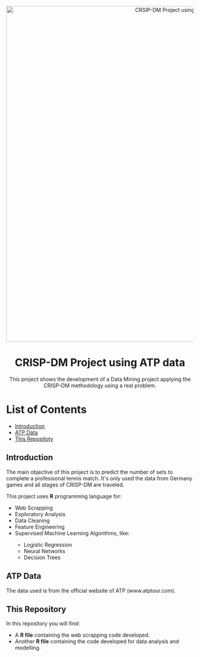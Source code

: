 <p align="center">
 <img width="900px" src="https://revistatenis.uol.com.br/media/versions/felix_aliassime_atp_finals_2022_fixed_big.jpg" align="center" alt="CRSIP-DM Project using ATP data " />
 <h1 align="center">CRISP-DM Project using ATP data</h1>
 <p align="center">This project shows the development of a Data Mining project applying the CRISP-DM methodology using a real problem.</p>

# List of Contents

-   [Introduction](#introduction)
-   [ATP Data](#atp-data)
-   [This Repositoty](#this-repository)

<h2 id="#Introduction">Introduction</h2>
<p> The main objective of this project is to predict the number of sets to complete a professional tennis match. It's only used the data from Germany games and all stages of CRISP-DM are traveled. </p>
<p>This project uses <strong>R</strong> programming language for:</p>
<ul>
    <li>Web Scrapping</li>
    <li>Exploratory Analysis</li>
    <li>Data Cleaning</li>
    <li>Feature Engineering</li>
    <li>Supervised Machine Learning Algorithms, like:</li>
        <ul>
        <li>Logistic Regression</li>
        <li>Neural Networks</li>
        <li>Decision Trees</li>
        </ul>
</ul>

<h2 id="#atp-data">ATP Data</h2> 
<p>The data used is from the official website of ATP <a link url="www.atptour.com")>(www.atptour.com).</a></p>

<h2 id="#this-repository">This Repository</h2> 
<p>In this repository you will find:</p>
<ul> 
    <li>A <strong>R file</strong> containing the web scrapping code developed. </li>
    <li>Another <strong>R file</strong> containing the code developed for data analysis and modelling. </li>
</ul>
